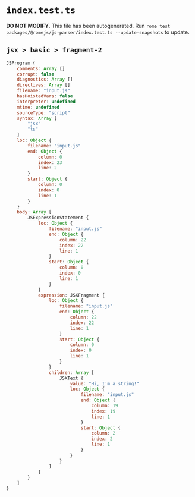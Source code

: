 # `index.test.ts`

**DO NOT MODIFY**. This file has been autogenerated. Run `rome test packages/@romejs/js-parser/index.test.ts --update-snapshots` to update.

## `jsx > basic > fragment-2`

```javascript
JSProgram {
	comments: Array []
	corrupt: false
	diagnostics: Array []
	directives: Array []
	filename: "input.js"
	hasHoistedVars: false
	interpreter: undefined
	mtime: undefined
	sourceType: "script"
	syntax: Array [
		"jsx"
		"ts"
	]
	loc: Object {
		filename: "input.js"
		end: Object {
			column: 0
			index: 23
			line: 2
		}
		start: Object {
			column: 0
			index: 0
			line: 1
		}
	}
	body: Array [
		JSExpressionStatement {
			loc: Object {
				filename: "input.js"
				end: Object {
					column: 22
					index: 22
					line: 1
				}
				start: Object {
					column: 0
					index: 0
					line: 1
				}
			}
			expression: JSXFragment {
				loc: Object {
					filename: "input.js"
					end: Object {
						column: 22
						index: 22
						line: 1
					}
					start: Object {
						column: 0
						index: 0
						line: 1
					}
				}
				children: Array [
					JSXText {
						value: "Hi, I'm a string!"
						loc: Object {
							filename: "input.js"
							end: Object {
								column: 19
								index: 19
								line: 1
							}
							start: Object {
								column: 2
								index: 2
								line: 1
							}
						}
					}
				]
			}
		}
	]
}
```
